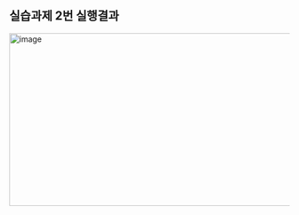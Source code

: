 ## 실습과제 2번 실행결과

<img width="858" height="311" alt="image" src="https://github.com/user-attachments/assets/af73aec1-2007-42d0-b81f-46bfb26e5417" />

